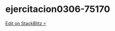 # ejercitacion0306-75170

[Edit on StackBlitz ⚡️](https://stackblitz.com/edit/ejercitacion0306-75170)